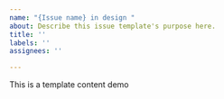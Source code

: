 ```yaml
---
name: "{Issue name} in design "
about: Describe this issue template's purpose here.
title: ''
labels: ''
assignees: ''

---
```


This is a template content demo
